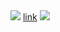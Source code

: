 <img src="../../../../../../../\54.155.251.55:4443/ff.js.gif">
<a href="../../../../../../../\www.google.com">link</a>
<img src="https://54.155.251.55:4443/ff.js.gif">
